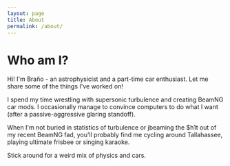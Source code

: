 ```yaml
---
layout: page
title: About
permalink: /about/
---
```


<div class="page-container">
    <h1 id="overview">Who am I?</h1>
    <main class="main-content">
        <p>
            Hi! I'm Braňo - an astrophysicist and a part-time car enthusiast. Let me share some of the things I've worked on!
        </p>
        <p>
            I spend my time wrestling with supersonic turbulence and creating BeamNG car mods. I occasionally manage to convince computers to do what I want (after a passive-aggressive glaring standoff).
        </p>
        <p>
            When I'm not buried in statistics of turbulence or jbeaming the $h1t out of my recent BeamNG fad, you'll probably find me cycling around Tallahassee, playing ultimate frisbee or singing karaoke.
        </p>
        <p>
            Stick around for a weird mix of physics and cars.
        </p>
    </main>
</div>
